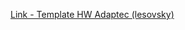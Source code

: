 [Link - Template HW Adaptec (lesovsky)](https://github.com/lesovsky/zabbix-extensions/tree/master/files/hwraid-adaptec)
